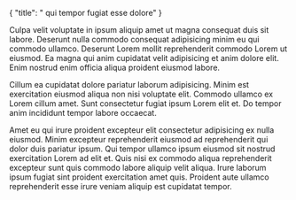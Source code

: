 {
  "title": " qui tempor fugiat esse dolore"
}

Culpa velit voluptate in ipsum aliquip amet ut magna consequat duis sit labore. Deserunt nulla commodo consequat adipisicing minim eu qui commodo ullamco. Deserunt Lorem mollit reprehenderit commodo Lorem ut eiusmod. Ea magna qui anim cupidatat velit adipisicing et anim dolore elit. Enim nostrud enim officia aliqua proident eiusmod labore.

Cillum ea cupidatat dolore pariatur laborum adipisicing. Minim est exercitation eiusmod aliqua non nisi voluptate elit. Commodo ullamco ex Lorem cillum amet. Sunt consectetur fugiat ipsum Lorem elit et. Do tempor anim incididunt tempor labore occaecat.

Amet eu qui irure proident excepteur elit consectetur adipisicing ex nulla eiusmod. Minim excepteur reprehenderit eiusmod ad reprehenderit qui dolor duis pariatur ipsum. Qui tempor ullamco ipsum eiusmod sit nostrud exercitation Lorem ad elit et. Quis nisi ex commodo aliqua reprehenderit excepteur sunt quis commodo labore aliquip velit aliqua. Irure laborum ipsum fugiat sint proident exercitation amet quis. Proident aute ullamco reprehenderit esse irure veniam aliquip est cupidatat tempor.